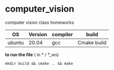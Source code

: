 # computer_vision

computer vision class homeworks
   
|OS|Version|compiler|build|
|---|---|---|---|
|ubuntu|20.04|gcc|Cmake build|
   
   
**to run the file** ( in  * / *_ws)
```
mkdir build && cmake .. && make
```
